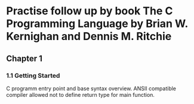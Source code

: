 Practise follow up by book The C Programming Language by Brian W. Kernighan and Dennis M. Ritchie
===

Chapter 1
---

### 1.1 Getting Started

C programm entry point and base syntax overview.
ANSII compatible compiler allowed not to define return type for main function.
